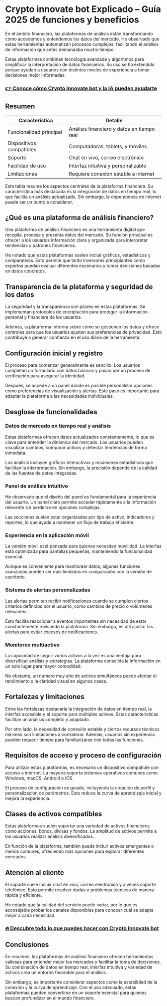 # Crypto innovate bot Explicado – Guía 2025 de funciones y beneficios
 

En el ámbito financiero, las plataformas de análisis están transformando cómo accedemos y entendemos los datos del mercado. He observado que estas herramientas automatizan procesos complejos, facilitando el análisis de información que antes demandaba mucho tiempo.

Estas plataformas combinan tecnología avanzada y algoritmos para simplificar la interpretación de datos financieros. Su uso se ha extendido porque ayudan a usuarios con distintos niveles de experiencia a tomar decisiones mejor informadas.

### [👉 Conoce cómo Crypto innovate bot y la IA pueden ayudarte](https://tinyurl.com/24t274r6)
## Resumen

| Característica              | Detalle                                   |
|----------------------------|-------------------------------------------|
| Funcionalidad principal    | Análisis financiero y datos en tiempo real|
| Dispositivos compatibles   | Computadoras, tablets, y móviles          |
| Soporte                   | Chat en vivo, correo electrónico           |
| Facilidad de uso          | Interfaz intuitiva y personalizable        |
| Limitaciones              | Requiere conexión estable a internet       |

Esta tabla resume los aspectos centrales de la plataforma financiera. Su característica más destacada es la integración de datos en tiempo real, lo que facilita un análisis actualizado. Sin embargo, la dependencia de internet puede ser un punto a considerar.

## ¿Qué es una plataforma de análisis financiero?

Una plataforma de análisis financiero es una herramienta digital que recopila, procesa y presenta datos del mercado. Su función principal es ofrecer a los usuarios información clara y organizada para interpretar tendencias y patrones financieros.

He notado que estas plataformas suelen incluir gráficos, estadísticas y comparativas. Esto permite que tanto inversores principiantes como expertos puedan evaluar diferentes escenarios y tomar decisiones basadas en datos concretos.

## Transparencia de la plataforma y seguridad de los datos

La seguridad y la transparencia son pilares en estas plataformas. Se implementan protocolos de encriptación para proteger la información personal y financiera de los usuarios.

Además, la plataforma informa sobre cómo se gestionan los datos y ofrece controles para que los usuarios ajusten sus preferencias de privacidad. Esto contribuye a generar confianza en el uso diario de la herramienta.

## Configuración inicial y registro

El proceso para comenzar generalmente es sencillo. Los usuarios completan un formulario con datos básicos y pasan por un proceso de verificación para asegurar la identidad.

Después, se accede a un panel donde es posible personalizar opciones como preferencias de visualización y alertas. Este paso es importante para adaptar la plataforma a las necesidades individuales.

## Desglose de funcionalidades

### Datos de mercado en tiempo real y análisis

Estas plataformas ofrecen datos actualizados constantemente, lo que es clave para entender la dinámica del mercado. Los usuarios pueden visualizar cambios, comparar activos y detectar tendencias de forma inmediata.

Los análisis incluyen gráficos interactivos y resúmenes estadísticos que facilitan la interpretación. Sin embargo, la precisión depende de la calidad de las fuentes de datos integradas.

### Panel de análisis intuitivo

He observado que el diseño del panel es fundamental para la experiencia del usuario. Un panel claro permite acceder rápidamente a la información relevante sin perderse en opciones complejas.

Las secciones suelen estar organizadas por tipo de activo, indicadores y reportes, lo que ayuda a mantener un flujo de trabajo eficiente.

### Experiencia en la aplicación móvil

La versión móvil está pensada para quienes necesitan movilidad. La interfaz está optimizada para pantallas pequeñas, manteniendo la funcionalidad esencial.

Aunque es conveniente para monitorear datos, algunas funciones avanzadas pueden ser más limitadas en comparación con la versión de escritorio.

### Sistema de alertas personalizadas

Las alertas permiten recibir notificaciones cuando se cumplen ciertos criterios definidos por el usuario, como cambios de precio o volúmenes relevantes.

Esto facilita reaccionar a eventos importantes sin necesidad de estar constantemente revisando la plataforma. Sin embargo, es útil ajustar las alertas para evitar excesos de notificaciones.

### Monitoreo multiactivo

La capacidad de seguir varios activos a la vez es una ventaja para diversificar análisis y estrategias. La plataforma consolida la información en un solo lugar para mayor comodidad.

No obstante, un número muy alto de activos simultáneos puede afectar el rendimiento o la claridad visual en algunos casos.

## Fortalezas y limitaciones

Entre las fortalezas destacaría la integración de datos en tiempo real, la interfaz accesible y el soporte para múltiples activos. Estas características facilitan un análisis completo y adaptado.

Por otro lado, la necesidad de conexión estable y ciertos recursos técnicos mínimos son limitaciones a considerar. Además, usuarios sin experiencia pueden requerir tiempo para familiarizarse con todas las funciones.

## Requisitos de acceso y proceso de configuración

Para utilizar estas plataformas, es necesario un dispositivo compatible con acceso a internet. La mayoría soporta sistemas operativos comunes como Windows, macOS, Android e iOS.

El proceso de configuración es guiado, incluyendo la creación de perfil y personalización de parámetros. Esto reduce la curva de aprendizaje inicial y mejora la experiencia.

## Clases de activos compatibles

Estas plataformas suelen soportar una variedad de activos financieros como acciones, bonos, divisas y fondos. La amplitud de activos permite a los usuarios realizar análisis diversificados.

En función de la plataforma, también puede incluir activos emergentes o menos comunes, ofreciendo más opciones para explorar diferentes mercados.

## Atención al cliente

El soporte suele incluir chat en vivo, correo electrónico y a veces soporte telefónico. Esto permite resolver dudas o problemas técnicos de manera rápida y eficiente.

He notado que la calidad del servicio puede variar, por lo que es aconsejable probar los canales disponibles para conocer cuál se adapta mejor a cada necesidad.

### [🔥 Descubre todo lo que puedes hacer con Crypto innovate bot](https://tinyurl.com/24t274r6)
## Conclusiones

En resumen, las plataformas de análisis financiero ofrecen herramientas valiosas para entender mejor los mercados y facilitar la toma de decisiones. Su combinación de datos en tiempo real, interfaz intuitiva y variedad de activos crea un entorno favorable para el análisis.

Sin embargo, es importante considerar aspectos como la estabilidad de la conexión y la curva de aprendizaje. Con el uso adecuado, estas plataformas pueden convertirse en un soporte esencial para quienes buscan profundizar en el mundo financiero.